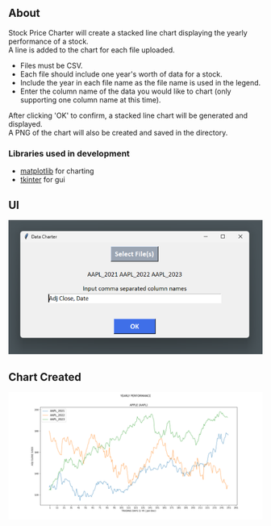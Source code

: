## About
Stock Price Charter will create a stacked line chart displaying the yearly performance of a stock.<br>
A line is added to the chart for each file uploaded.
- Files must be CSV.
- Each file should include one year's worth of data for a stock.
- Include the year in each file name as the file name is used in the legend.
- Enter the column name of the data you would like to chart (only supporting one column name at this time).

After clicking 'OK' to confirm, a stacked line chart will be generated and displayed.<br>
A PNG of the chart will also be created and saved in the directory.

### Libraries used in development
- [matplotlib](https://matplotlib.org/) for charting
- [tkinter](https://docs.python.org/3/library/tkinter.html) for gui

## UI
![Screenshot of app UI](https://github.com/BurakAy/Stock-Price-Charter/blob/main/UI_Screenshot.png)

## Chart Created
![Auto generated PNG of chart](https://github.com/BurakAy/Stock-Price-Charter/blob/main/Data_Graph.png)
